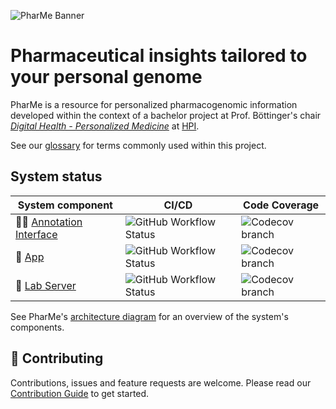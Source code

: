 ![PharMe Banner](https://user-images.githubusercontent.com/61618825/178254913-01b8ca46-c530-454c-9a64-a1eaa7a238e5.png)

# Pharmaceutical insights tailored to your personal genome

PharMe is a resource for personalized pharmacogenomic information developed
within the context of a bachelor project at Prof. Böttinger's chair
*[Digital Health - Personalized Medicine](https://hpi.de/en/research/research-groups/digital-health-personalized-medicine.html)*
at [HPI](https://hpi.de).

See our [glossary](./docs/GLOSSARY.md) for terms commonly used within this
project.

## System status

| System component                                          | CI/CD                           | Code Coverage           |
| --------------------------------------------------------- | ------------------------------- | ----------------------- |
| 🧑‍💻 [Annotation Interface](./anni)                 | ![GitHub Workflow Status][AI_B] | ![Codecov branch][AI_C] |
| 📱 [App](./app)                                           | ![GitHub Workflow Status][AP_B] | ![Codecov branch][AP_C] |
| 🧪 [Lab Server](./lab-server)                             | ![GitHub Workflow Status][LS_B] | ![Codecov branch][LS_C] |

See PharMe's [architecture diagram](./docs/ARCHITECHTURE.md) for an overview of
the system's components.

## 🤝 Contributing

Contributions, issues and feature requests are welcome. Please read our
[Contribution Guide](CONTRIBUTING.md) to get started.

<!-- References to badges -->
<!-- This won't be visible, keep it at the bottom of the file. -->
<!-- Build -->
[AI_B]: https://img.shields.io/github/actions/workflow/status/hpi-dhc/pharme/anni.yml?branch=issue/513-native-version-control&color=B079FF&label=Build&logo=github&logoColor=B079FF&style=for-the-badge
[AP_B]: https://img.shields.io/github/actions/workflow/status/hpi-dhc/pharme/app.yml?branch=main&color=7277FF&label=Build&logo=github&logoColor=7277FF&style=for-the-badge
[LS_B]: https://img.shields.io/github/actions/workflow/status/hpi-dhc/pharme/lab-server.yml?branch=main&color=769FFF&label=Build&logo=github&logoColor=769FFF&style=for-the-badge
<!-- Coverage -->
[AI_C]: https://img.shields.io/codecov/c/github/hpi-dhc/pharme/main?color=B079FF&flag=anni&label=Coverage&logo=codecov&logoColor=B079FF&style=for-the-badge&token=1Q3F9M0SJN
[AP_C]: https://img.shields.io/codecov/c/github/hpi-dhc/pharme/main?color=7277FF&flag=app&label=Coverage&logo=codecov&logoColor=7277FF&style=for-the-badge&token=1Q3F9M0SJN
[LS_C]: https://img.shields.io/codecov/c/github/hpi-dhc/pharme/main?color=769FFF&flag=lab-server&label=Coverage&logo=codecov&logoColor=769FFF&style=for-the-badge&token=1Q3F9M0SJN
